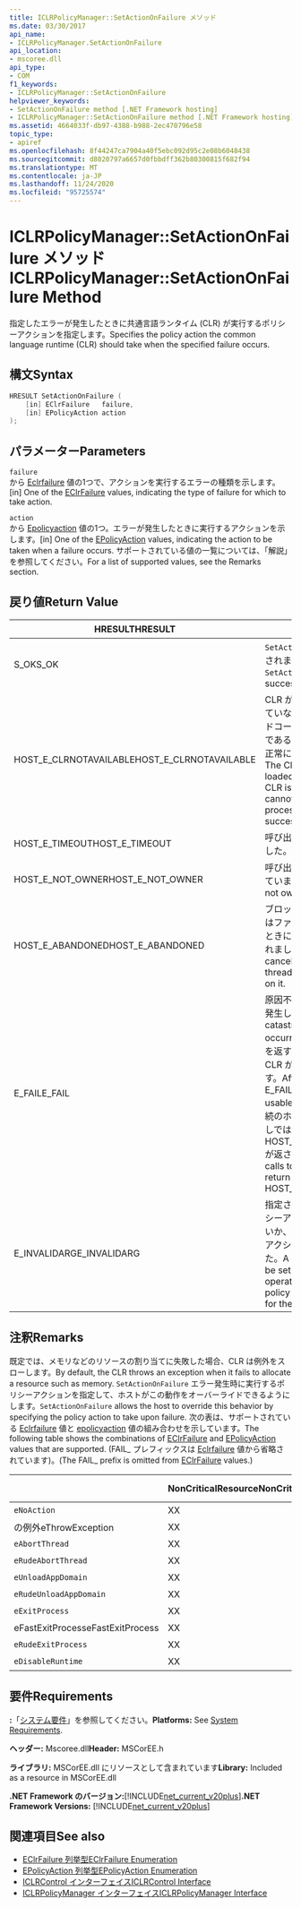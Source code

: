 ```yaml
---
title: ICLRPolicyManager::SetActionOnFailure メソッド
ms.date: 03/30/2017
api_name:
- ICLRPolicyManager.SetActionOnFailure
api_location:
- mscoree.dll
api_type:
- COM
f1_keywords:
- ICLRPolicyManager::SetActionOnFailure
helpviewer_keywords:
- SetActionOnFailure method [.NET Framework hosting]
- ICLRPolicyManager::SetActionOnFailure method [.NET Framework hosting]
ms.assetid: 4664033f-db97-4388-b988-2ec470796e58
topic_type:
- apiref
ms.openlocfilehash: 8f44247ca7904a40f5ebc092d95c2e08b6048438
ms.sourcegitcommit: d8020797a6657d0fbbdff362b80300815f682f94
ms.translationtype: MT
ms.contentlocale: ja-JP
ms.lasthandoff: 11/24/2020
ms.locfileid: "95725574"
---
```

# <a name="iclrpolicymanagersetactiononfailure-method"></a><span data-ttu-id="d6aa8-102">ICLRPolicyManager::SetActionOnFailure メソッド</span><span class="sxs-lookup"><span data-stu-id="d6aa8-102">ICLRPolicyManager::SetActionOnFailure Method</span></span>

<span data-ttu-id="d6aa8-103">指定したエラーが発生したときに共通言語ランタイム (CLR) が実行するポリシーアクションを指定します。</span><span class="sxs-lookup"><span data-stu-id="d6aa8-103">Specifies the policy action the common language runtime (CLR) should take when the specified failure occurs.</span></span>  
  
## <a name="syntax"></a><span data-ttu-id="d6aa8-104">構文</span><span class="sxs-lookup"><span data-stu-id="d6aa8-104">Syntax</span></span>  
  
```cpp  
HRESULT SetActionOnFailure (  
    [in] EClrFailure   failure,  
    [in] EPolicyAction action  
);  
```  
  
## <a name="parameters"></a><span data-ttu-id="d6aa8-105">パラメーター</span><span class="sxs-lookup"><span data-stu-id="d6aa8-105">Parameters</span></span>  

 `failure`  
 <span data-ttu-id="d6aa8-106">から [Eclrfailure](eclrfailure-enumeration.md) 値の1つで、アクションを実行するエラーの種類を示します。</span><span class="sxs-lookup"><span data-stu-id="d6aa8-106">[in] One of the [EClrFailure](eclrfailure-enumeration.md) values, indicating the type of failure for which to take action.</span></span>  
  
 `action`  
 <span data-ttu-id="d6aa8-107">から [Epolicyaction](epolicyaction-enumeration.md) 値の1つ。エラーが発生したときに実行するアクションを示します。</span><span class="sxs-lookup"><span data-stu-id="d6aa8-107">[in] One of the [EPolicyAction](epolicyaction-enumeration.md) values, indicating the action to be taken when a failure occurs.</span></span> <span data-ttu-id="d6aa8-108">サポートされている値の一覧については、「解説」を参照してください。</span><span class="sxs-lookup"><span data-stu-id="d6aa8-108">For a list of supported values, see the Remarks section.</span></span>  
  
## <a name="return-value"></a><span data-ttu-id="d6aa8-109">戻り値</span><span class="sxs-lookup"><span data-stu-id="d6aa8-109">Return Value</span></span>  
  
|<span data-ttu-id="d6aa8-110">HRESULT</span><span class="sxs-lookup"><span data-stu-id="d6aa8-110">HRESULT</span></span>|<span data-ttu-id="d6aa8-111">説明</span><span class="sxs-lookup"><span data-stu-id="d6aa8-111">Description</span></span>|  
|-------------|-----------------|  
|<span data-ttu-id="d6aa8-112">S_OK</span><span class="sxs-lookup"><span data-stu-id="d6aa8-112">S_OK</span></span>|<span data-ttu-id="d6aa8-113">`SetActionOnFailure` 正常に返されました。</span><span class="sxs-lookup"><span data-stu-id="d6aa8-113">`SetActionOnFailure` returned successfully.</span></span>|  
|<span data-ttu-id="d6aa8-114">HOST_E_CLRNOTAVAILABLE</span><span class="sxs-lookup"><span data-stu-id="d6aa8-114">HOST_E_CLRNOTAVAILABLE</span></span>|<span data-ttu-id="d6aa8-115">CLR がプロセスに読み込まれていないか、CLR がマネージドコードを実行できない状態であるか、または呼び出しが正常に処理されていません。</span><span class="sxs-lookup"><span data-stu-id="d6aa8-115">The CLR has not been loaded into a process, or the CLR is in a state in which it cannot run managed code or process the call successfully.</span></span>|  
|<span data-ttu-id="d6aa8-116">HOST_E_TIMEOUT</span><span class="sxs-lookup"><span data-stu-id="d6aa8-116">HOST_E_TIMEOUT</span></span>|<span data-ttu-id="d6aa8-117">呼び出しがタイムアウトしました。</span><span class="sxs-lookup"><span data-stu-id="d6aa8-117">The call timed out.</span></span>|  
|<span data-ttu-id="d6aa8-118">HOST_E_NOT_OWNER</span><span class="sxs-lookup"><span data-stu-id="d6aa8-118">HOST_E_NOT_OWNER</span></span>|<span data-ttu-id="d6aa8-119">呼び出し元がロックを所有していません。</span><span class="sxs-lookup"><span data-stu-id="d6aa8-119">The caller does not own the lock.</span></span>|  
|<span data-ttu-id="d6aa8-120">HOST_E_ABANDONED</span><span class="sxs-lookup"><span data-stu-id="d6aa8-120">HOST_E_ABANDONED</span></span>|<span data-ttu-id="d6aa8-121">ブロックされたスレッドまたはファイバーが待機しているときに、イベントが取り消されました。</span><span class="sxs-lookup"><span data-stu-id="d6aa8-121">An event was canceled while a blocked thread or fiber was waiting on it.</span></span>|  
|<span data-ttu-id="d6aa8-122">E_FAIL</span><span class="sxs-lookup"><span data-stu-id="d6aa8-122">E_FAIL</span></span>|<span data-ttu-id="d6aa8-123">原因不明の致命的なエラーが発生しました。</span><span class="sxs-lookup"><span data-stu-id="d6aa8-123">An unknown catastrophic failure occurred.</span></span> <span data-ttu-id="d6aa8-124">メソッドが E_FAIL を返すと、そのプロセス内で CLR が使用できなくなります。</span><span class="sxs-lookup"><span data-stu-id="d6aa8-124">After a method returns E_FAIL, the CLR is no longer usable within the process.</span></span> <span data-ttu-id="d6aa8-125">後続のホストメソッドの呼び出しでは HOST_E_CLRNOTAVAILABLE が返されます。</span><span class="sxs-lookup"><span data-stu-id="d6aa8-125">Subsequent calls to hosting methods return HOST_E_CLRNOTAVAILABLE.</span></span>|  
|<span data-ttu-id="d6aa8-126">E_INVALIDARG</span><span class="sxs-lookup"><span data-stu-id="d6aa8-126">E_INVALIDARG</span></span>|<span data-ttu-id="d6aa8-127">指定された操作に対してポリシーアクションを設定できないか、操作に無効なポリシーアクションが指定されました。</span><span class="sxs-lookup"><span data-stu-id="d6aa8-127">A policy action cannot be set for the specified operation, or an invalid policy action was specified for the operation.</span></span>|  
  
## <a name="remarks"></a><span data-ttu-id="d6aa8-128">注釈</span><span class="sxs-lookup"><span data-stu-id="d6aa8-128">Remarks</span></span>  

 <span data-ttu-id="d6aa8-129">既定では、メモリなどのリソースの割り当てに失敗した場合、CLR は例外をスローします。</span><span class="sxs-lookup"><span data-stu-id="d6aa8-129">By default, the CLR throws an exception when it fails to allocate a resource such as memory.</span></span> <span data-ttu-id="d6aa8-130">`SetActionOnFailure` エラー発生時に実行するポリシーアクションを指定して、ホストがこの動作をオーバーライドできるようにします。</span><span class="sxs-lookup"><span data-stu-id="d6aa8-130">`SetActionOnFailure` allows the host to override this behavior by specifying the policy action to take upon failure.</span></span> <span data-ttu-id="d6aa8-131">次の表は、サポートされている [Eclrfailure](eclrfailure-enumeration.md) 値と [epolicyaction](epolicyaction-enumeration.md) 値の組み合わせを示しています。</span><span class="sxs-lookup"><span data-stu-id="d6aa8-131">The following table shows the combinations of [EClrFailure](eclrfailure-enumeration.md) and [EPolicyAction](epolicyaction-enumeration.md) values that are supported.</span></span> <span data-ttu-id="d6aa8-132">(FAIL_ プレフィックスは [Eclrfailure](eclrfailure-enumeration.md) 値から省略されています)。</span><span class="sxs-lookup"><span data-stu-id="d6aa8-132">(The FAIL_ prefix is omitted from [EClrFailure](eclrfailure-enumeration.md) values.)</span></span>  
  
||<span data-ttu-id="d6aa8-133">NonCriticalResource</span><span class="sxs-lookup"><span data-stu-id="d6aa8-133">NonCriticalResource</span></span>|<span data-ttu-id="d6aa8-134">CriticalResource</span><span class="sxs-lookup"><span data-stu-id="d6aa8-134">CriticalResource</span></span>|<span data-ttu-id="d6aa8-135">Fat (Alruntime)</span><span class="sxs-lookup"><span data-stu-id="d6aa8-135">FatalRuntime</span></span>|<span data-ttu-id="d6aa8-136">OrphanedLock</span><span class="sxs-lookup"><span data-stu-id="d6aa8-136">OrphanedLock</span></span>|<span data-ttu-id="d6aa8-137">StackOverflow</span><span class="sxs-lookup"><span data-stu-id="d6aa8-137">StackOverflow</span></span>|<span data-ttu-id="d6aa8-138">AccessViolation</span><span class="sxs-lookup"><span data-stu-id="d6aa8-138">AccessViolation</span></span>|<span data-ttu-id="d6aa8-139">CodeContract</span><span class="sxs-lookup"><span data-stu-id="d6aa8-139">CodeContract</span></span>|  
|-|-------------------------|----------------------|------------------|------------------|-------------------|---------------------|------------------|  
|`eNoAction`|<span data-ttu-id="d6aa8-140">X</span><span class="sxs-lookup"><span data-stu-id="d6aa8-140">X</span></span>|<span data-ttu-id="d6aa8-141">X</span><span class="sxs-lookup"><span data-stu-id="d6aa8-141">X</span></span>||||<span data-ttu-id="d6aa8-142">該当なし</span><span class="sxs-lookup"><span data-stu-id="d6aa8-142">N/A</span></span>||  
|<span data-ttu-id="d6aa8-143">の例外</span><span class="sxs-lookup"><span data-stu-id="d6aa8-143">eThrowException</span></span>|<span data-ttu-id="d6aa8-144">X</span><span class="sxs-lookup"><span data-stu-id="d6aa8-144">X</span></span>|<span data-ttu-id="d6aa8-145">X</span><span class="sxs-lookup"><span data-stu-id="d6aa8-145">X</span></span>||||<span data-ttu-id="d6aa8-146">該当なし</span><span class="sxs-lookup"><span data-stu-id="d6aa8-146">N/A</span></span>||  
|`eAbortThread`|<span data-ttu-id="d6aa8-147">X</span><span class="sxs-lookup"><span data-stu-id="d6aa8-147">X</span></span>|<span data-ttu-id="d6aa8-148">X</span><span class="sxs-lookup"><span data-stu-id="d6aa8-148">X</span></span>||||<span data-ttu-id="d6aa8-149">該当なし</span><span class="sxs-lookup"><span data-stu-id="d6aa8-149">N/A</span></span>|<span data-ttu-id="d6aa8-150">X</span><span class="sxs-lookup"><span data-stu-id="d6aa8-150">X</span></span>|  
|`eRudeAbortThread`|<span data-ttu-id="d6aa8-151">X</span><span class="sxs-lookup"><span data-stu-id="d6aa8-151">X</span></span>|<span data-ttu-id="d6aa8-152">X</span><span class="sxs-lookup"><span data-stu-id="d6aa8-152">X</span></span>||||<span data-ttu-id="d6aa8-153">該当なし</span><span class="sxs-lookup"><span data-stu-id="d6aa8-153">N/A</span></span>|<span data-ttu-id="d6aa8-154">X</span><span class="sxs-lookup"><span data-stu-id="d6aa8-154">X</span></span>|  
|`eUnloadAppDomain`|<span data-ttu-id="d6aa8-155">X</span><span class="sxs-lookup"><span data-stu-id="d6aa8-155">X</span></span>|<span data-ttu-id="d6aa8-156">X</span><span class="sxs-lookup"><span data-stu-id="d6aa8-156">X</span></span>||<span data-ttu-id="d6aa8-157">X</span><span class="sxs-lookup"><span data-stu-id="d6aa8-157">X</span></span>||<span data-ttu-id="d6aa8-158">該当なし</span><span class="sxs-lookup"><span data-stu-id="d6aa8-158">N/A</span></span>|<span data-ttu-id="d6aa8-159">X</span><span class="sxs-lookup"><span data-stu-id="d6aa8-159">X</span></span>|  
|`eRudeUnloadAppDomain`|<span data-ttu-id="d6aa8-160">X</span><span class="sxs-lookup"><span data-stu-id="d6aa8-160">X</span></span>|<span data-ttu-id="d6aa8-161">X</span><span class="sxs-lookup"><span data-stu-id="d6aa8-161">X</span></span>||<span data-ttu-id="d6aa8-162">X</span><span class="sxs-lookup"><span data-stu-id="d6aa8-162">X</span></span>|<span data-ttu-id="d6aa8-163">X</span><span class="sxs-lookup"><span data-stu-id="d6aa8-163">X</span></span>|<span data-ttu-id="d6aa8-164">該当なし</span><span class="sxs-lookup"><span data-stu-id="d6aa8-164">N/A</span></span>|<span data-ttu-id="d6aa8-165">X</span><span class="sxs-lookup"><span data-stu-id="d6aa8-165">X</span></span>|  
|`eExitProcess`|<span data-ttu-id="d6aa8-166">X</span><span class="sxs-lookup"><span data-stu-id="d6aa8-166">X</span></span>|<span data-ttu-id="d6aa8-167">X</span><span class="sxs-lookup"><span data-stu-id="d6aa8-167">X</span></span>||<span data-ttu-id="d6aa8-168">X</span><span class="sxs-lookup"><span data-stu-id="d6aa8-168">X</span></span>|<span data-ttu-id="d6aa8-169">X</span><span class="sxs-lookup"><span data-stu-id="d6aa8-169">X</span></span>|<span data-ttu-id="d6aa8-170">該当なし</span><span class="sxs-lookup"><span data-stu-id="d6aa8-170">N/A</span></span>|<span data-ttu-id="d6aa8-171">X</span><span class="sxs-lookup"><span data-stu-id="d6aa8-171">X</span></span>|  
|<span data-ttu-id="d6aa8-172">eFastExitProcess</span><span class="sxs-lookup"><span data-stu-id="d6aa8-172">eFastExitProcess</span></span>|<span data-ttu-id="d6aa8-173">X</span><span class="sxs-lookup"><span data-stu-id="d6aa8-173">X</span></span>|<span data-ttu-id="d6aa8-174">X</span><span class="sxs-lookup"><span data-stu-id="d6aa8-174">X</span></span>||<span data-ttu-id="d6aa8-175">X</span><span class="sxs-lookup"><span data-stu-id="d6aa8-175">X</span></span>|<span data-ttu-id="d6aa8-176">X</span><span class="sxs-lookup"><span data-stu-id="d6aa8-176">X</span></span>|<span data-ttu-id="d6aa8-177">該当なし</span><span class="sxs-lookup"><span data-stu-id="d6aa8-177">N/A</span></span>||  
|`eRudeExitProcess`|<span data-ttu-id="d6aa8-178">X</span><span class="sxs-lookup"><span data-stu-id="d6aa8-178">X</span></span>|<span data-ttu-id="d6aa8-179">X</span><span class="sxs-lookup"><span data-stu-id="d6aa8-179">X</span></span>|<span data-ttu-id="d6aa8-180">X</span><span class="sxs-lookup"><span data-stu-id="d6aa8-180">X</span></span>|<span data-ttu-id="d6aa8-181">X</span><span class="sxs-lookup"><span data-stu-id="d6aa8-181">X</span></span>|<span data-ttu-id="d6aa8-182">X</span><span class="sxs-lookup"><span data-stu-id="d6aa8-182">X</span></span>|<span data-ttu-id="d6aa8-183">該当なし</span><span class="sxs-lookup"><span data-stu-id="d6aa8-183">N/A</span></span>||  
|`eDisableRuntime`|<span data-ttu-id="d6aa8-184">X</span><span class="sxs-lookup"><span data-stu-id="d6aa8-184">X</span></span>|<span data-ttu-id="d6aa8-185">X</span><span class="sxs-lookup"><span data-stu-id="d6aa8-185">X</span></span>|<span data-ttu-id="d6aa8-186">X</span><span class="sxs-lookup"><span data-stu-id="d6aa8-186">X</span></span>|<span data-ttu-id="d6aa8-187">X</span><span class="sxs-lookup"><span data-stu-id="d6aa8-187">X</span></span>|<span data-ttu-id="d6aa8-188">X</span><span class="sxs-lookup"><span data-stu-id="d6aa8-188">X</span></span>|<span data-ttu-id="d6aa8-189">該当なし</span><span class="sxs-lookup"><span data-stu-id="d6aa8-189">N/A</span></span>||  
  
## <a name="requirements"></a><span data-ttu-id="d6aa8-190">要件</span><span class="sxs-lookup"><span data-stu-id="d6aa8-190">Requirements</span></span>  

 <span data-ttu-id="d6aa8-191">**:**「[システム要件](../../get-started/system-requirements.md)」を参照してください。</span><span class="sxs-lookup"><span data-stu-id="d6aa8-191">**Platforms:** See [System Requirements](../../get-started/system-requirements.md).</span></span>  
  
 <span data-ttu-id="d6aa8-192">**ヘッダー:** Mscoree.dll</span><span class="sxs-lookup"><span data-stu-id="d6aa8-192">**Header:** MSCorEE.h</span></span>  
  
 <span data-ttu-id="d6aa8-193">**ライブラリ:** MSCorEE.dll にリソースとして含まれています</span><span class="sxs-lookup"><span data-stu-id="d6aa8-193">**Library:** Included as a resource in MSCorEE.dll</span></span>  
  
 <span data-ttu-id="d6aa8-194">**.NET Framework のバージョン:**[!INCLUDE[net_current_v20plus](../../../../includes/net-current-v20plus-md.md)]</span><span class="sxs-lookup"><span data-stu-id="d6aa8-194">**.NET Framework Versions:** [!INCLUDE[net_current_v20plus](../../../../includes/net-current-v20plus-md.md)]</span></span>  
  
## <a name="see-also"></a><span data-ttu-id="d6aa8-195">関連項目</span><span class="sxs-lookup"><span data-stu-id="d6aa8-195">See also</span></span>

- [<span data-ttu-id="d6aa8-196">EClrFailure 列挙型</span><span class="sxs-lookup"><span data-stu-id="d6aa8-196">EClrFailure Enumeration</span></span>](eclrfailure-enumeration.md)
- [<span data-ttu-id="d6aa8-197">EPolicyAction 列挙型</span><span class="sxs-lookup"><span data-stu-id="d6aa8-197">EPolicyAction Enumeration</span></span>](epolicyaction-enumeration.md)
- [<span data-ttu-id="d6aa8-198">ICLRControl インターフェイス</span><span class="sxs-lookup"><span data-stu-id="d6aa8-198">ICLRControl Interface</span></span>](iclrcontrol-interface.md)
- [<span data-ttu-id="d6aa8-199">ICLRPolicyManager インターフェイス</span><span class="sxs-lookup"><span data-stu-id="d6aa8-199">ICLRPolicyManager Interface</span></span>](iclrpolicymanager-interface.md)
